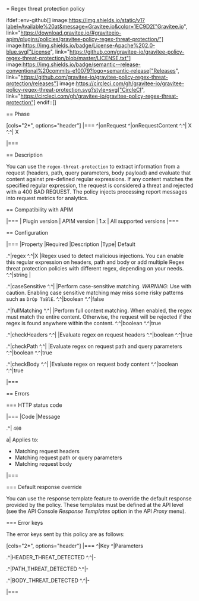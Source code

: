 = Regex threat protection policy

ifdef::env-github[]
image:https://img.shields.io/static/v1?label=Available%20at&message=Gravitee.io&color=1EC9D2["Gravitee.io", link="https://download.gravitee.io/#graviteeio-apim/plugins/policies/gravitee-policy-regex-threat-protection/"]
image:https://img.shields.io/badge/License-Apache%202.0-blue.svg["License", link="https://github.com/gravitee-io/gravitee-policy-regex-threat-protection/blob/master/LICENSE.txt"]
image:https://img.shields.io/badge/semantic--release-conventional%20commits-e10079?logo=semantic-release["Releases", link="https://github.com/gravitee-io/gravitee-policy-regex-threat-protection/releases"]
image:https://circleci.com/gh/gravitee-io/gravitee-policy-regex-threat-protection.svg?style=svg["CircleCI", link="https://circleci.com/gh/gravitee-io/gravitee-policy-regex-threat-protection"]
endif::[]

== Phase

[cols="2*", options="header"]
|===
^|onRequest
^|onRequestContent
^.^| X
^.^| X

|===

== Description

You can use the `regex-threat-protection` to extract information from a request (headers, path, query parameters, body payload) and evaluate that content against pre-defined regular expressions.
If any content matches the specified regular expression, the request is considered a threat and rejected with a 400 BAD REQUEST.
The policy injects processing report messages into request metrics for analytics.

== Compatibility with APIM

|===
| Plugin version | APIM version
| 1.x            | All supported versions
|===

== Configuration

|===
|Property |Required |Description |Type| Default

.^|regex
^.^|X
|Regex used to detect malicious injections. You can enable this regular expression on headers, path and body or add multiple Regex threat protection policies with different regex, depending on your needs.
^.^|string
|

.^|caseSensitive
^.^|
|Perform case-sensitive matching. *WARNING*: Use with caution. Enabling case sensitive matching may miss some risky patterns such as ```DrOp TaBlE```.
^.^|boolean
^.^|false

.^|fullMatching
^.^|
|Perform full content matching. When enabled, the regex must match the entire content. Otherwise, the request will be rejected if the regex is found anywhere within the content.
^.^|boolean
^.^|true

.^|checkHeaders
^.^|
|Evaluate regex on request headers
^.^|boolean
^.^|true

.^|checkPath
^.^|
|Evaluate regex on request path and query parameters
^.^|boolean
^.^|true

.^|checkBody
^.^|
|Evaluate regex on request body content
^.^|boolean
^.^|true

|===

== Errors

=== HTTP status code

|===
|Code |Message

.^| ```400```

a| Applies to:

* Matching request headers
* Matching request path or query parameters
* Matching request body

|===

=== Default response override

You can use the response template feature to override the default response provided by the policy. These templates must be defined at the API level (see the API Console *Response Templates*
option in the API *Proxy* menu).

=== Error keys

The error keys sent by this policy are as follows:

[cols="2*", options="header"]
|===
^|Key
^|Parameters

.^|HEADER_THREAT_DETECTED
^.^|-

.^|PATH_THREAT_DETECTED
^.^|-

.^|BODY_THREAT_DETECTED
^.^|-

|===
